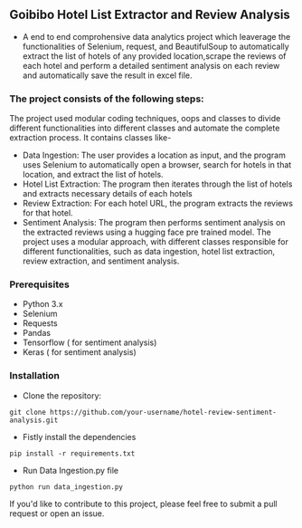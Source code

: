 
## Goibibo Hotel List Extractor and Review Analysis

* A end to end comprohensive data analytics project which leaverage the functionalities of Selenium, request, and BeautifulSoup to automatically extract the list of hotels of any provided location,scrape the reviews of each hotel and perform a detailed sentiment analysis on each review and automatically save the result in excel file. 

### The project consists of the following steps:
The project used modular coding techniques, oops and classes to divide different functionalities into different classes and automate the complete extraction process. It contains classes like-

* Data Ingestion: The user provides a location as input, and the program uses Selenium to automatically open a browser, search for hotels in that location, and extract the list of hotels.
* Hotel List Extraction: The program then iterates through the list of hotels and extracts necessary  details of each hotels
* Review Extraction: For each hotel URL, the program extracts the reviews for that hotel.
* Sentiment Analysis: The program then performs sentiment analysis on the extracted reviews using a hugging face pre trained model.
The project uses a modular approach, with different classes responsible for different functionalities, such as data ingestion, hotel list extraction, review extraction, and sentiment analysis.

### Prerequisites
* Python 3.x
* Selenium
* Requests
* Pandas
* Tensorflow ( for sentiment analysis)
* Keras ( for sentiment analysis)

### Installation
* Clone the repository:
```
git clone https://github.com/your-username/hotel-review-sentiment-analysis.git
```

* Fistly install the dependencies

 ``` 
 pip install -r requirements.txt
  ```

* Run Data Ingestion.py file
``` 
python run data_ingestion.py 
```



If you'd like to contribute to this project, please feel free to submit a pull request or open an issue.



